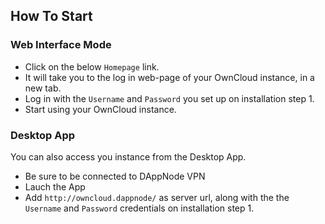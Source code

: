 ## How To Start

### Web Interface Mode

* Click on the below `Homepage` link.
* It will take you to the log in web-page of your OwnCloud instance, in a new tab.
* Log in with the `Username` and `Password` you set up on installation step 1.
* Start using your OwnCloud instance.

### Desktop App
You can also access you instance from the Desktop App.

* Be sure to be connected to DAppNode VPN
* Lauch the App
* Add `http://owncloud.dappnode/` as server url, along with the the `Username` and `Password` credentials on installation step 1.